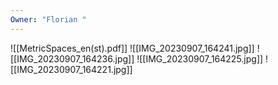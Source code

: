 ```yaml
---
Owner: "Florian "
---
```

![[MetricSpaces_en(st).pdf]]
![[IMG_20230907_164241.jpg]]
![[IMG_20230907_164236.jpg]]
![[IMG_20230907_164225.jpg]]
![[IMG_20230907_164221.jpg]]